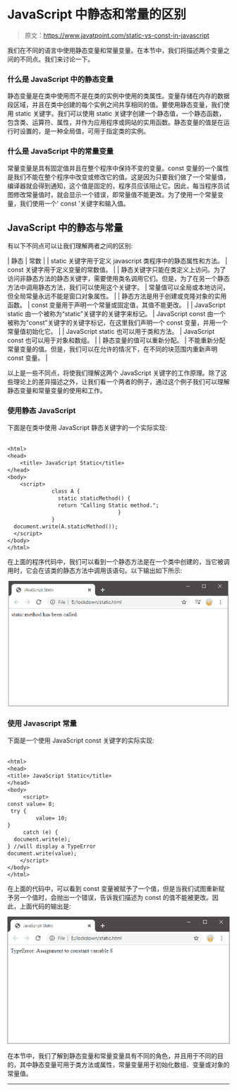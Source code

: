 # JavaScript 中静态和常量的区别

> 原文：<https://www.javatpoint.com/static-vs-const-in-javascript>

我们在不同的语言中使用静态变量和常量变量。在本节中，我们将描述两个变量之间的不同点。我们来讨论一下。

### 什么是 JavaScript 中的静态变量

静态变量是在类中使用而不是在类的实例中使用的类属性。变量存储在内存的数据段区域，并且在类中创建的每个实例之间共享相同的值。要使用静态变量，我们使用 static 关键字。我们可以使用 static 关键字创建一个静态值，一个静态函数，包含类、运算符、属性，并作为应用程序或网站的实用函数。静态变量的值是在运行时设置的，是一种全局值，可用于指定类的实例。

### 什么是 JavaScript 中的常量变量

常量变量是具有固定值并且在整个程序中保持不变的变量。const 变量的一个属性是我们不能在整个程序中改变或修改它的值。这是因为只要我们做了一个常量值，编译器就会得到通知，这个值是固定的，程序员应该阻止它。因此，每当程序员试图修改常量值时，就会显示一个错误，即常量值不能更改。为了使用一个常量变量，我们使用一个' const '关键字和输入值。

## JavaScript 中的静态与常量

有以下不同点可以让我们理解两者之间的区别:

| 静态 | 常数 |
| static 关键字用于定义 javascript 类程序中的静态属性和方法。 | const 关键字用于定义变量的常数值。 |
| 静态关键字只能在类定义上访问。为了访问非静态方法的静态关键字，需要使用类名调用它们。但是，为了在另一个静态方法中调用静态方法，我们可以使用这个关键字。 | 常量值可以全局或本地访问，但全局常量永远不能是窗口对象属性。 |
| 静态方法是用于创建或克隆对象的实用函数。 | const 变量用于声明一个常量或固定值，其值不能更改。 |
| JavaScript static 由一个被称为“static”关键字的关键字来标记。 | JavaScript const 由一个被称为“const”关键字的关键字标记，在这里我们声明一个 const 变量，并用一个常量值初始化它。 |
| JavaScript static 也可以用于类和方法。 | JavaScript const 也可以用于对象和数组。 |
| 静态变量的值可以重新分配。 | 不能重新分配常量变量的值。但是，我们可以在允许的情况下，在不同的块范围内重新声明 const 变量。 |

以上是一些不同点，将使我们理解这两个 JavaScript 关键字的工作原理。除了这些理论上的差异描述之外，让我们看一个两者的例子，通过这个例子我们可以理解静态变量和常量变量的使用和工作。

### 使用静态 JavaScript

下面是在类中使用 JavaScript 静态关键字的一个实际实现:

```

<html>
<head>
    <title> JavaScript Static</title>
</head>
<body>
    <script>
              class A {
                static staticMethod() {
                return "Calling Static method.";
                                   }
              }
  document.write(A.staticMethod());
  </script>
</body>
</html>

```

在上面的程序代码中，我们可以看到一个静态方法是在一个类中创建的，当它被调用时，它会在该类的静态方法中调用该语句。以下输出如下所示:

![Static vs Const in JavaScript](img/40f29e211713da87c383a7d8e110d2f4.png)

### 使用 Javascript 常量

下面是一个使用 JavaScript const 关键字的实际实现:

```

<html>
<head>
<title> JavaScript Static</title>
</head>
<body>
     <script>
const value= 8;
 try {
  	     value= 10;
} 
     catch (e) {
  document.write(e); 
} //will display a TypeError 
document.write(value);
    </script>
</body>
</html>

```

在上面的代码中，可以看到 const 变量被赋予了一个值，但是当我们试图重新赋予另一个值时，会抛出一个错误，告诉我们描述为 const 的值不能被更改。因此，上面代码的输出是:

![Static vs Const in JavaScript](img/d141987a33a3b5c3374e971ad021536f.png)

在本节中，我们了解到静态变量和常量变量具有不同的角色，并且用于不同的目的，其中静态变量可用于类方法或属性，常量变量用于初始化数组、变量或对象的常量值。

* * *